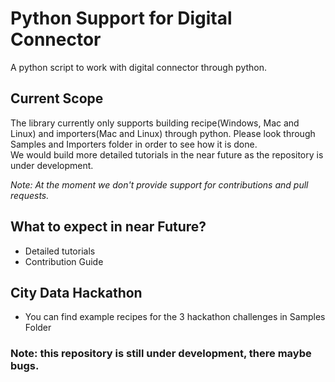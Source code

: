 # Python Support for Digital Connector

A python script to work with digital connector through python. 

## Current Scope
The library currently only supports building recipe(Windows, Mac and Linux) and importers(Mac and Linux) through python. Please look through Samples and Importers folder in order to see how it is done.   
We would build more detailed tutorials in the near future as the repository is under development.

*Note: At the moment we don't provide support for contributions and pull requests.*

## What to expect in near Future?
- Detailed tutorials
- Contribution Guide

## City Data Hackathon
- You can find example recipes for the 3 hackathon challenges in Samples Folder

### Note: this repository is still under development, there maybe bugs.
